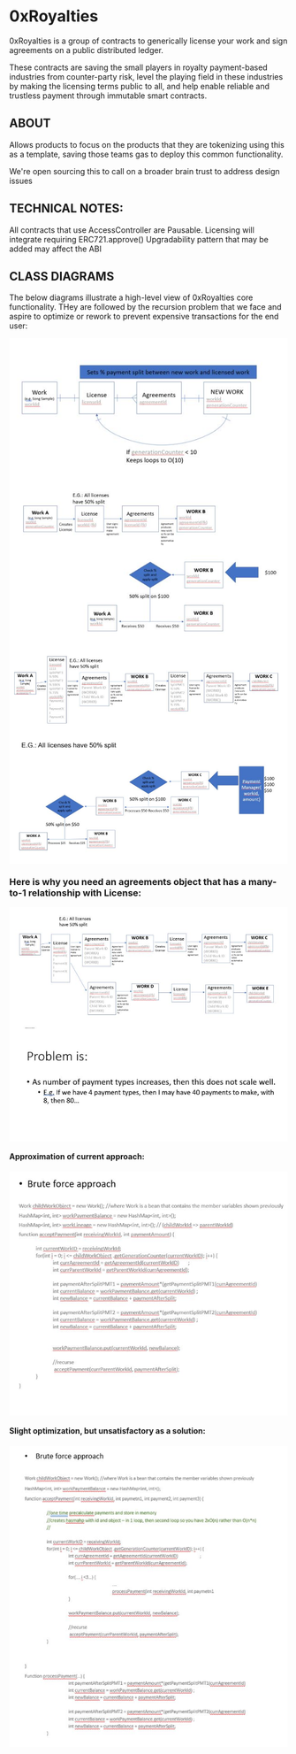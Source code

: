 
# 0xRoyalties
0xRoyalties is a group of contracts to generically license your work and sign agreements on a public distributed ledger.

These contracts are saving the small players in royalty payment-based industries from counter-party risk, level the playing field in these industries by making the licensing terms public to all, and help enable reliable and trustless payment through immutable smart contracts.


## ABOUT
Allows products to focus on the products that they are tokenizing using this as a template, saving those teams gas to deploy this common functionality.

We're open sourcing this to call on a broader brain trust to address design issues 

## TECHNICAL NOTES:
All contracts that use AccessController are Pausable.
Licensing will integrate requiring ERC721.approve()
Upgradability pattern that may be added may affect the ABI


## CLASS DIAGRAMS
The below diagrams illustrate a high-level view of 0xRoyalties core functionality. THey are followed by the recursion problem that we face and aspire to optimize or rework to prevent expensive transactions for the end user:

<img src="./docs/Class_Diagrams/0xR_CD1.JPG" align="center" />
<img src="./docs/Class_Diagrams/0xR_CD2.JPG" align="center" />
<img src="./docs/Class_Diagrams/0xR_CD3a.JPG" align="center" />
<img src="./docs/Class_Diagrams/0xR_CD3b.JPG" align="center" />

### Here is why you need an agreements object that has a many-to-1 relationship with License:

<img src="./docs/Class_Diagrams/0xR_CD4.JPG" align="center" />

<img src="./docs/Recursion_issue_Java_example/rescursion_issue_problem_statement.JPG" align="center" />

#### Approximation of current approach:

<img src="./docs/Recursion_issue_Java_example/rescursion_issue_a.JPG" align="center" />

#### Slight optimization, but unsatisfactory as a solution:

<img src="./docs/Recursion_issue_Java_example/rescursion_issue_attemptedsolution_1.JPG" align="center" />